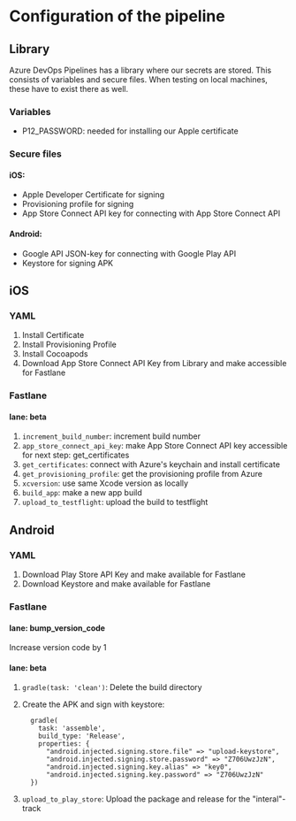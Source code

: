 # Configuration of the pipeline

## Library

Azure DevOps Pipelines has a library where our secrets are stored. This consists of variables and secure files. When testing on local machines, these have to exist there as well.

### Variables
- P12_PASSWORD: needed for installing our Apple certificate

### Secure files
#### **iOS:**
- Apple Developer Certificate for signing
- Provisioning profile for signing
- App Store Connect API key for connecting with App Store Connect API

#### **Android:**
- Google API JSON-key for connecting with Google Play API
- Keystore for signing APK

## iOS

### YAML
1. Install Certificate
2. Install Provisioning Profile
3. Install Cocoapods
4. Download App Store Connect API Key from Library and make accessible for Fastlane

### Fastlane
#### **lane: beta**
1. `increment_build_number`: increment build number
2. `app_store_connect_api_key`: make App Store Connect API key accessible for next step: get_certificates
3. `get_certificates`: connect with Azure's keychain and install certificate
4. `get_provisioning_profile`: get the provisioning profile from Azure
5. `xcversion`: use same Xcode version as locally
6. `build_app`: make a new app build
7. `upload_to_testflight`: upload the build to testflight

## Android

### YAML
1. Download Play Store API Key and make available for Fastlane
2. Download Keystore and make available for Fastlane

### Fastlane
#### **lane: bump_version_code**
Increase version code by 1

#### **lane: beta**
1. `gradle(task: 'clean')`: Delete the build directory
2. Create the APK and sign with keystore: 

    ```
      gradle(
        task: 'assemble',
        build_type: 'Release',
        properties: {     
          "android.injected.signing.store.file" => "upload-keystore",
          "android.injected.signing.store.password" => "Z706UwzJzN",     
          "android.injected.signing.key.alias" => "key0",
          "android.injected.signing.key.password" => "Z706UwzJzN"
      })
    ```
3. `upload_to_play_store`: Upload the package and release for the "interal"-track